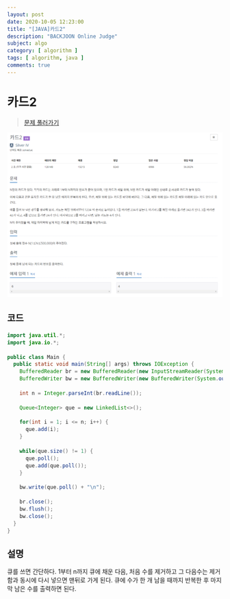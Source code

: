```yaml
---
layout: post
date: 2020-10-05 12:23:00
title: "[JAVA]카드2"
description: "BACKJOON Online Judge"
subject: algo
category: [ algorithm ]
tags: [ algorithm, java ]
comments: true
---
```


# 카드2

> [문제 풀러가기](https://acmicpc.net/problem/2164)

![2164](/assets/img/algo/2164.png)

## 코드

```java
import java.util.*;
import java.io.*;

public class Main {
  public static void main(String[] args) throws IOException {
    BufferedReader br = new BufferedReader(new InputStreamReader(System.in));
    BufferedWriter bw = new BufferedWriter(new BufferedWriter(System.out));

    int n = Integer.parseInt(br.readLine());

    Queue<Integer> que = new LinkedList<>();

    for(int i = 1; i <= n; i++) {
      que.add(i);
    }

    while(que.size() != 1) {
      que.poll();
      que.add(que.poll());
    }

    bw.write(que.poll() + "\n");

    br.close();
    bw.flush();
    bw.close();
  }
}
```

## 설명

큐를 쓰면 간단하다. 1부터 n까지 큐에 채운 다음, 처음 수를 제거하고 그 다음수는 제거함과 동시에 다시 넣으면 맨뒤로 가게 된다. 큐에 수가 한 개 남을 때까지 반복한 후 마지막 남은 수를 출력하면 된다.
